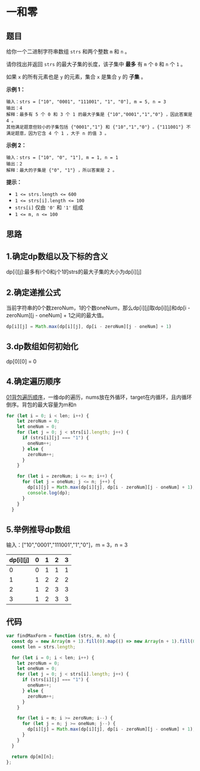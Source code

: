 # 一和零

## 题目

给你一个二进制字符串数组 `strs` 和两个整数 `m` 和 `n` 。

请你找出并返回 `strs` 的最大子集的长度，该子集中 **最多** 有 `m` 个 `0` 和 `n` 个 `1` 。

如果 `x` 的所有元素也是 `y` 的元素，集合 `x` 是集合 `y` 的 **子集** 。

**示例 1：**

```
输入：strs = ["10", "0001", "111001", "1", "0"], m = 5, n = 3
输出：4
解释：最多有 5 个 0 和 3 个 1 的最大子集是 {"10","0001","1","0"} ，因此答案是 4 。
其他满足题意但较小的子集包括 {"0001","1"} 和 {"10","1","0"} 。{"111001"} 不满足题意，因为它含 4 个 1 ，大于 n 的值 3 。
```

**示例 2：**

```
输入：strs = ["10", "0", "1"], m = 1, n = 1
输出：2
解释：最大的子集是 {"0", "1"} ，所以答案是 2 。
```

**提示：**

- `1 <= strs.length <= 600`
- `1 <= strs[i].length <= 100`
- `strs[i]` 仅由 `'0'` 和 `'1'` 组成
- `1 <= m, n <= 100`

## 思路

## 1.确定dp数组以及下标的含义

dp\[i][j]:最多有i个0和j个1的strs的最大子集的大小为dp\[i][j]

## 2.确定递推公式

当前字符串的0个数zeroNum，1的个数oneNum，那么dp\[i][j]取dp\[i][j]和dp\[i - zeroNum][j - oneNum] + 1之间的最大值。

~~~js
dp[i][j] = Math.max(dp[i][j], dp[i - zeroNum][j - oneNum] + 1)
~~~

## 3.dp数组如何初始化

dp\[0][0] = 0

## 4.确定遍历顺序

[01背包遍历顺序](http://localhost:8080/blog/arithmetic/DP/linearArray.html)，一维dp的遍历，nums放在外循环，target在内循环，且内循环倒序。背包的最大容量为m和n

~~~js
for (let i = 0; i < len; i++) {
    let zeroNum = 0;
    let oneNum = 0;
    for (let j = 0; j < strs[i].length; j++) {
      if (strs[i][j] === "1") {
        oneNum++;
      } else {
        zeroNum++;
      }
    }

    for (let i = zeroNum; i <= m; i++) {
      for (let j = oneNum; j <= n; j++) {
        dp[i][j] = Math.max(dp[i][j], dp[i - zeroNum][j - oneNum] + 1);
        console.log(dp);
      }
    }
  }
~~~

## 5.举例推导dp数组

输入：["10","0001","111001","1","0"]，m = 3，n = 3

| dp\[i][j] | 0    | 1    | 2    | 3    |
| --------- | ---- | ---- | ---- | ---- |
| 0         | 0    | 1    | 1    | 1    |
| 1         | 1    | 2    | 2    | 2    |
| 2         | 1    | 2    | 3    | 3    |
| 3         | 1    | 2    | 3    | 3    |

## 代码

~~~js
var findMaxForm = function (strs, m, n) {
  const dp = new Array(m + 1).fill(0).map(() => new Array(n + 1).fill(0));
  const len = strs.length;

  for (let i = 0; i < len; i++) {
    let zeroNum = 0;
    let oneNum = 0;
    for (let j = 0; j < strs[i].length; j++) {
      if (strs[i][j] === "1") {
        oneNum++;
      } else {
        zeroNum++;
      }
    }

    for (let i = m; i >= zeroNum; i--) {
      for (let j = n; j >= oneNum; j--) {
        dp[i][j] = Math.max(dp[i][j], dp[i - zeroNum][j - oneNum] + 1);
      }
    }
  }

  return dp[m][n];
};
~~~

